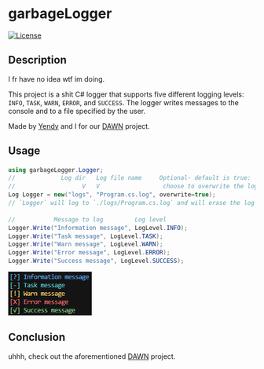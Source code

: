 # garbageLogger

[![License](https://img.shields.io/badge/license-WTFPL-blue.svg)](LICENSE)

## Description
I fr have no idea wtf im doing.

This project is a shit C# logger that supports five different logging levels: `INFO`, `TASK`, `WARN`, `ERROR`, and `SUCCESS`. The logger writes messages to the console and to a file specified by the user.

Made by [Yendy](https://github.com/YendisFish) and I for our [DAWN](https://github.com/The-Holy-Church-of-Terry-Davis/DAWN) project.

## Usage
```csharp
using garbageLogger.Logger;
//             Log dir   Log file name     Optional- default is true:
//                   V   V                  choose to overwrite the log file each run
Log Logger = new("logs", "Program.cs.log", overwrite=true);
// `Logger` will log to `./logs/Program.cs.log` and will erase the log file each time the program is ran. 

//           Message to log         Log level  
Logger.Write("Information message", LogLevel.INFO);
Logger.Write("Task message", LogLevel.TASK);
Logger.Write("Warn message", LogLevel.WARN);
Logger.Write("Error message", LogLevel.ERROR);
Logger.Write("Success message", LogLevel.SUCCESS);
```

![Example Image](example.png)

## Conclusion
uhhh, check out the aforementioned [DAWN](https://github.com/The-Holy-Church-of-Terry-Davis/DAWN) project.

